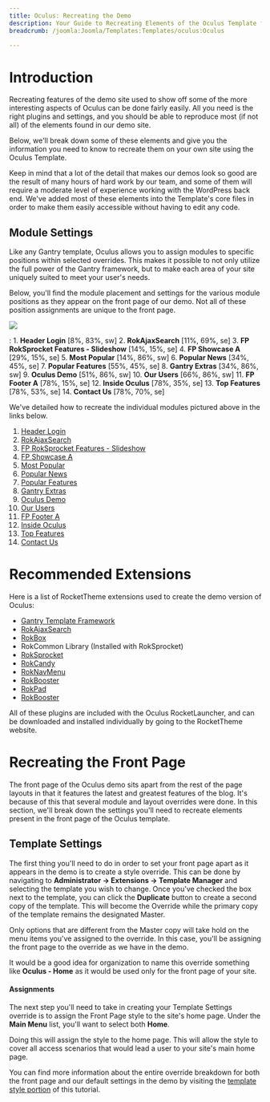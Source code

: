 ```yaml
---
title: Oculus: Recreating the Demo
description: Your Guide to Recreating Elements of the Oculus Template for Joomla
breadcrumb: /joomla:Joomla/Templates:Templates/oculus:Oculus

---
```


Introduction
=====
Recreating features of the demo site used to show off some of the more interesting aspects of Oculus can be done fairly easily. All you need is the right plugins and settings, and you should be able to reproduce most (if not all) of the elements found in our demo site. 

Below, we'll break down some of these elements and give you the information you need to know to recreate them on your own site using the Oculus Template.

Keep in mind that a lot of the detail that makes our demos look so good are the result of many hours of hard work by our team, and some of them will require a moderate level of experience working with the WordPress back end. We've added most of these elements into the Template's core files in order to make them easily accessible without having to edit any code.

Module Settings
-----
Like any Gantry template, Oculus allows you to assign modules to specific positions within selected overrides. This makes it possible to not only utilize the full power of the Gantry framework, but to make each area of your site uniquely suited to meet your user's needs.

Below, you'll find the module placement and settings for the various module positions as they appear on the front page of our demo. Not all of these position assignments are unique to the front page.

![][oculus2]

:   1. **Header Login**  [8%, 83%, sw]
    2. **RokAjaxSearch**  [11%, 69%, se]
    3. **FP RokSprocket Features - Slideshow**  [14%, 15%, se]
    4. **FP Showcase A**  [29%, 15%, se]
    5. **Most Popular**  [14%, 86%, sw]
    6. **Popular News**  [34%, 45%, se]
    7. **Popular Features**  [55%, 45%, se]
    8. **Gantry Extras**  [34%, 86%, sw]
    9. **Oculus Demo**  [51%, 86%, sw]
    10. **Our Users** [66%, 86%, sw]
    11. **FP Footer A**  [78%, 15%, se]
    12. **Inside Oculus** [78%, 35%, se]
    13. **Top Features** [78%, 53%, se]
    14. **Contact Us** [78%, 70%, se]

We've detailed how to recreate the individual modules pictured above in the links below.

1. [Header Login][module1]
2. [RokAjaxSearch][module2]
3. [FP RokSprocket Features - Slideshow][module3]
4. [FP Showcase A][module4]
5. [Most Popular][module5]
6. [Popular News][module6]
7. [Popular Features][module7]
8. [Gantry Extras][module8]
9. [Oculus Demo][module9]
10. [Our Users][module10]
11. [FP Footer A][module11]
12. [Inside Oculus][module12]
13. [Top Features][module13]
14. [Contact Us][module14]


Recommended Extensions
=====
Here is a list of RocketTheme extensions used to create the demo version of Oculus:

* [Gantry Template Framework][gantry]
* [RokAjaxSearch][rokajaxsearch]
* [RokBox][rokbox]
* RokCommon Library (Installed with RokSprocket)
* [RokSprocket][roksprocket]
* [RokCandy][rokcandy]
* [RokNavMenu][roknavmenu]
* [RokBooster][rokbooster]
* [RokPad][rokpad]
* [RokBooster][rokbooster]

All of these plugins are included with the Oculus RocketLauncher, and can be downloaded and installed individually by going to the RocketTheme website.

Recreating the Front Page
=====
The front page of the Oculus demo sits apart from the rest of the page layouts in that it features the latest and greatest features of the blog. It's because of this that several module and layout overrides were done. In this section, we'll break down the settings you'll need to recreate elements present in the front page of the Oculus template.

Template Settings
-----
The first thing you'll need to do in order to set your front page apart as it appears in the demo is to create a style override. This can be done by navigating to **Administrator -> Extensions -> Template Manager** and selecting the template you wish to change.  Once you've checked the box next to the template, you can click the **Duplicate** button to create a second copy of the template. This will become the Override while the primary copy of the template remains the designated Master.

Only options that are different from the Master copy will take hold on the menu items you've assigned to the override. In this case, you'll be assigning the front page to the override as we have in the demo.

It would be a good idea for organization to name this override something like **Oculus - Home** as it would be used only for the front page of your site.

#### Assignments
The next step you'll need to take in creating your Template Settings override is to assign the Front Page style to the site's home page. Under the **Main Menu** list, you'll want to select both **Home**.

Doing this will assign the style to the home page. This will allow the style to cover all access scenarios that would lead a user to your site's main home page.

You can find more information about the entire override breakdown for both the front page and our default settings in the demo by visiting the [template style portion][demooverride] of this tutorial.

[gantry]: http://gantry-framework.org/download
[rokajaxsearch]: http://www.rockettheme.com/extensions-joomla/rokajaxsearch
[rokbox]: http://www.rockettheme.com/extensions-joomla/rokbox
[roksprocket]: http://www.rockettheme.com/extensions-joomla/roksprocket
[Oculus2]: assets/oculus2.jpeg
[demooverride]: demo_override.md
[roknavmenu]: http://www.rockettheme.com/extensions-joomla/roknavmenu
[rokbooster]: http://www.rockettheme.com/extensions-joomla/rokbooster
[rokcandy]: http://www.rockettheme.com/extensions-joomla/rokcandy
[rokpad]: http://www.rockettheme.com/extensions-joomla/rokpad
[rokbooster]: http://www.rockettheme.com/extensions-joomla/rokbooster
[module1]: demo_module_1.md
[module2]: demo_module_2.md
[module3]: demo_module_3.md
[module4]: demo_module_4.md
[module5]: demo_module_5.md
[module6]: demo_module_6.md
[module7]: demo_module_7.md
[module8]: demo_module_8.md
[module9]: demo_module_9.md
[module10]: demo_module_10.md
[module11]: demo_module_11.md
[module12]: demo_module_12.md
[module13]: demo_module_13.md
[module14]: demo_module_14.md
[login]: a_header_login.jpg